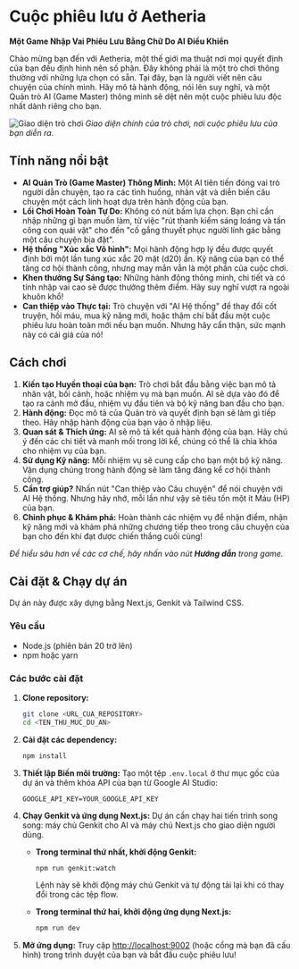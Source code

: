 
# Cuộc phiêu lưu ở Aetheria

**Một Game Nhập Vai Phiêu Lưu Bằng Chữ Do AI Điều Khiển**

Chào mừng bạn đến với Aetheria, một thế giới ma thuật nơi mọi quyết định của bạn đều định hình nên số phận. Đây không phải là một trò chơi thông thường với những lựa chọn có sẵn. Tại đây, bạn là người viết nên câu chuyện của chính mình. Hãy mô tả hành động, nói lên suy nghĩ, và một Quản trò AI (Game Master) thông minh sẽ dệt nên một cuộc phiêu lưu độc nhất dành riêng cho bạn.

![Giao diện trò chơi](https://placehold.co/800x450.png)
*Giao diện chính của trò chơi, nơi cuộc phiêu lưu của bạn diễn ra.*

## Tính năng nổi bật

*   **AI Quản Trò (Game Master) Thông Minh:** Một AI tiên tiến đóng vai trò người dẫn chuyện, tạo ra các tình huống, nhân vật và diễn biến câu chuyện một cách linh hoạt dựa trên hành động của bạn.
*   **Lối Chơi Hoàn Toàn Tự Do:** Không có nút bấm lựa chọn. Bạn chỉ cần nhập những gì bạn muốn làm, từ việc "rút thanh kiếm sáng loáng và tấn công con quái vật" cho đến "cố gắng thuyết phục người lính gác bằng một câu chuyện bịa đặt".
*   **Hệ thống "Xúc xắc Vô hình":** Mọi hành động hợp lý đều được quyết định bởi một lần tung xúc xắc 20 mặt (d20) ẩn. Kỹ năng của bạn có thể tăng cơ hội thành công, nhưng may mắn vẫn là một phần của cuộc chơi.
*   **Khen thưởng Sự Sáng tạo:** Những hành động thông minh, chi tiết và có tính nhập vai cao sẽ được thưởng thêm điểm. Hãy suy nghĩ vượt ra ngoài khuôn khổ!
*   **Can thiệp vào Thực tại:** Trò chuyện với "AI Hệ thống" để thay đổi cốt truyện, hồi máu, mua kỹ năng mới, hoặc thậm chí bắt đầu một cuộc phiêu lưu hoàn toàn mới nếu bạn muốn. Nhưng hãy cẩn thận, sức mạnh này có cái giá của nó!

## Cách chơi

1.  **Kiến tạo Huyền thoại của bạn:** Trò chơi bắt đầu bằng việc bạn mô tả nhân vật, bối cảnh, hoặc nhiệm vụ mà bạn muốn. AI sẽ dựa vào đó để tạo ra cảnh mở đầu, nhiệm vụ đầu tiên và bộ kỹ năng ban đầu cho bạn.
2.  **Hành động:** Đọc mô tả của Quản trò và quyết định bạn sẽ làm gì tiếp theo. Hãy nhập hành động của bạn vào ô nhập liệu.
3.  **Quan sát & Thích ứng:** AI sẽ mô tả kết quả hành động của bạn. Hãy chú ý đến các chi tiết và manh mối trong lời kể, chúng có thể là chìa khóa cho nhiệm vụ của bạn.
4.  **Sử dụng Kỹ năng:** Mỗi nhiệm vụ sẽ cung cấp cho bạn một bộ kỹ năng. Vận dụng chúng trong hành động sẽ làm tăng đáng kể cơ hội thành công.
5.  **Cần trợ giúp?** Nhấn nút "Can thiệp vào Câu chuyện" để nói chuyện với AI Hệ thống. Nhưng hãy nhớ, mỗi lần như vậy sẽ tiêu tốn một ít Máu (HP) của bạn.
6.  **Chinh phục & Khám phá:** Hoàn thành các nhiệm vụ để nhận điểm, nhận kỹ năng mới và khám phá những chương tiếp theo trong câu chuyện của bạn cho đến khi đạt được chiến thắng cuối cùng!

*Để hiểu sâu hơn về các cơ chế, hãy nhấn vào nút **Hướng dẫn** trong game.*

## Cài đặt & Chạy dự án

Dự án này được xây dựng bằng Next.js, Genkit và Tailwind CSS.

### Yêu cầu

*   Node.js (phiên bản 20 trở lên)
*   npm hoặc yarn

### Các bước cài đặt

1.  **Clone repository:**
    ```bash
    git clone <URL_CUA_REPOSITORY>
    cd <TEN_THU_MUC_DU_AN>
    ```

2.  **Cài đặt các dependency:**
    ```bash
    npm install
    ```

3.  **Thiết lập Biến môi trường:**
    Tạo một tệp `.env.local` ở thư mục gốc của dự án và thêm khóa API của bạn từ Google AI Studio:
    ```
    GOOGLE_API_KEY=YOUR_GOOGLE_API_KEY
    ```

4.  **Chạy Genkit và ứng dụng Next.js:**
    Dự án cần chạy hai tiến trình song song: máy chủ Genkit cho AI và máy chủ Next.js cho giao diện người dùng.

    *   **Trong terminal thứ nhất, khởi động Genkit:**
        ```bash
        npm run genkit:watch
        ```
        Lệnh này sẽ khởi động máy chủ Genkit và tự động tải lại khi có thay đổi trong các tệp flow.

    *   **Trong terminal thứ hai, khởi động ứng dụng Next.js:**
        ```bash
        npm run dev
        ```

5.  **Mở ứng dụng:**
    Truy cập [http://localhost:9002](http://localhost:9002) (hoặc cổng mà bạn đã cấu hình) trong trình duyệt của bạn và bắt đầu cuộc phiêu lưu!
```

